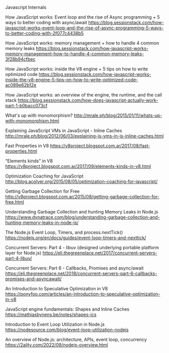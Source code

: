 Javascript Internals

How JavaScript works: Event loop and the rise of Async programming + 5 ways to better coding with async/await
https://blog.sessionstack.com/how-javascript-works-event-loop-and-the-rise-of-async-programming-5-ways-to-better-coding-with-2f077c4438b5

How JavaScript works: memory management + how to handle 4 common memory leaks
https://blog.sessionstack.com/how-javascript-works-memory-management-how-to-handle-4-common-memory-leaks-3f28b94cfbec

How JavaScript works: inside the V8 engine + 5 tips on how to write optimized code
https://blog.sessionstack.com/how-javascript-works-inside-the-v8-engine-5-tips-on-how-to-write-optimized-code-ac089e62b12e

How JavaScript works: an overview of the engine, the runtime, and the call stack
https://blog.sessionstack.com/how-does-javascript-actually-work-part-1-b0bacc073cf

What's up with monomorphism?
http://mrale.ph/blog/2015/01/11/whats-up-with-monomorphism.html

Explaining JavaScript VMs in JavaScript - Inline Caches
http://mrale.ph/blog/2012/06/03/explaining-js-vms-in-js-inline-caches.html

Fast Properties in V8
https://v8project.blogspot.com.ar/2017/08/fast-properties.html

“Elements kinds” in V8
https://v8project.blogspot.com.ar/2017/09/elements-kinds-in-v8.html

Optimization Coaching for JavaScript
http://blog.acolyer.org/2015/08/05/optimization-coaching-for-javascript/

Getting Garbage Collection for Free
http://v8project.blogspot.com.ar/2015/08/getting-garbage-collection-for-free.html

Understanding Garbage Collection and hunting Memory Leaks in Node.js
https://www.dynatrace.com/blog/understanding-garbage-collection-and-hunting-memory-leaks-in-node-js/

The Node.js Event Loop, Timers, and process.nextTick()
https://nodejs.org/en/docs/guides/event-loop-timers-and-nexttick/

Concurrent Servers: Part 4 - libuv (designed underlying portable platform layer for Node.js)
https://eli.thegreenplace.net/2017/concurrent-servers-part-4-libuv/

Concurrent Servers: Part 6 - Callbacks, Promises and async/await
https://eli.thegreenplace.net/2018/concurrent-servers-part-6-callbacks-promises-and-asyncawait/

An Introduction to Speculative Optimization in V8
https://ponyfoo.com/articles/an-introduction-to-speculative-optimization-in-v8

JavaScript engine fundamentals: Shapes and Inline Caches
https://mathiasbynens.be/notes/shapes-ics


Introduction to Event Loop Utilization in Node.js
https://nodesource.com/blog/event-loop-utilization-nodejs

An overview of Node.js: architecture, APIs, event loop, concurrency
https://2ality.com/2022/09/nodejs-overview.html


